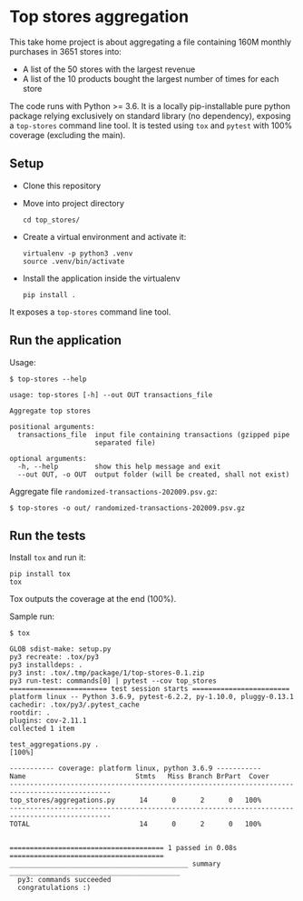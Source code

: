 # Top stores aggregation

This take home project is about aggregating a file containing 160M monthly purchases in 3651 stores into:
 * A list of the 50 stores with the largest revenue
 * A list of the 10 products bought the largest number of times for each store

The code runs with Python >= 3.6. It is a locally pip-installable pure python package relying
exclusively on standard library (no dependency), exposing a `top-stores` command line tool.
It is tested using `tox` and `pytest` with 100% coverage (excluding the main).

## Setup

* Clone this repository

* Move into project directory
  ```
  cd top_stores/
  ```

* Create a virtual environment and activate it:
  ```
  virtualenv -p python3 .venv
  source .venv/bin/activate
  ```

* Install the application inside the virtualenv
  ```
  pip install .
  ```

It exposes a `top-stores` command line tool.

## Run the application

Usage:

```
$ top-stores --help

usage: top-stores [-h] --out OUT transactions_file

Aggregate top stores

positional arguments:
  transactions_file  input file containing transactions (gzipped pipe
                     separated file)

optional arguments:
  -h, --help         show this help message and exit
  --out OUT, -o OUT  output folder (will be created, shall not exist)
```

Aggregate file `randomized-transactions-202009.psv.gz`:

```
$ top-stores -o out/ randomized-transactions-202009.psv.gz
```

## Run the tests

Install `tox` and run it:

```
pip install tox
tox
```

Tox outputs the coverage at the end (100%).

Sample run:

```
$ tox

GLOB sdist-make: setup.py
py3 recreate: .tox/py3
py3 installdeps: .
py3 inst: .tox/.tmp/package/1/top-stores-0.1.zip
py3 run-test: commands[0] | pytest --cov top_stores
======================== test session starts ========================
platform linux -- Python 3.6.9, pytest-6.2.2, py-1.10.0, pluggy-0.13.1
cachedir: .tox/py3/.pytest_cache
rootdir: .
plugins: cov-2.11.1
collected 1 item

test_aggregations.py .                                                                                                                                                                                                                [100%]

----------- coverage: platform linux, python 3.6.9 -----------
Name                           Stmts   Miss Branch BrPart  Cover
-----------------------------------------------------------------------------------------------
top_stores/aggregations.py      14      0      2      0   100%
-----------------------------------------------------------------------------------------------
TOTAL                           14      0      2      0   100%


====================================== 1 passed in 0.08s ======================================
____________________________________________ summary __________________________________________
  py3: commands succeeded
  congratulations :)
```
